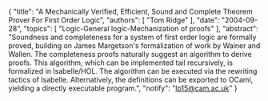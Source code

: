 {
    "title": "A Mechanically Verified, Efficient, Sound and Complete Theorem Prover For First Order Logic",
    "authors": [
        "Tom Ridge"
    ],
    "date": "2004-09-28",
    "topics": [
        "Logic-General logic-Mechanization of proofs"
    ],
    "abstract": "Soundness and completeness for a system of first order logic are formally proved, building on James Margetson's formalization of work by Wainer and Wallen. The completeness proofs naturally suggest an algorithm to derive proofs. This algorithm, which can be implemented tail recursively, is formalized in Isabelle/HOL. The algorithm can be executed via the rewriting tactics of Isabelle. Alternatively, the definitions can be exported to OCaml, yielding a directly executable program.",
    "notify": "lp15@cam.ac.uk"
}